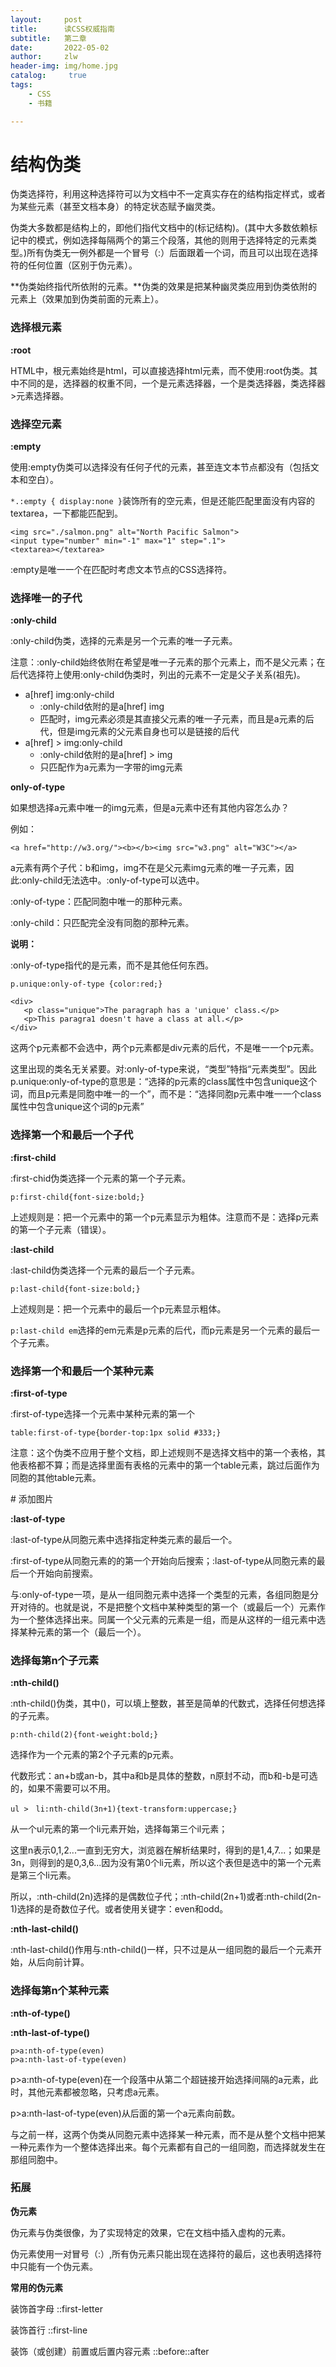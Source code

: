 ```yaml
---
layout:     post
title:      读CSS权威指南
subtitle:   第二章
date:       2022-05-02
author:     zlw
header-img: img/home.jpg
catalog: 	 true
tags:
    - CSS
    - 书籍

---
```


# 结构伪类

伪类选择符，利用这种选择符可以为文档中不一定真实存在的结构指定样式，或者为某些元素（甚至文档本身）的特定状态赋予幽灵类。



伪类大多数都是结构上的，即他们指代文档中的(标记结构)。(其中大多数依赖标记中的模式，例如选择每隔两个的第三个段落，其他的则用于选择特定的元素类型。)所有伪类无一例外都是一个冒号（:）后面跟着一个词，而且可以出现在选择符的任何位置（区别于伪元素）。

**伪类始终指代所依附的元素。**伪类的效果是把某种幽灵类应用到伪类依附的元素上（效果加到伪类前面的元素上）。

### 选择根元素

**:root**

HTML中，根元素始终是html，可以直接选择html元素，而不使用:root伪类。其中不同的是，选择器的权重不同，一个是元素选择器，一个是类选择器，类选择器>元素选择器。

### 选择空元素

**:empty**

使用:empty伪类可以选择没有任何子代的元素，甚至连文本节点都没有（包括文本和空白）。

`*.:empty { display:none }`装饰所有的空元素，但是还能匹配里面没有内容的textarea，一下都能匹配到。

```
<img src="./salmon.png" alt="North Pacific Salmon">
<input type="number" min="-1" max="1" step=".1">
<textarea></textarea>
```

:empty是唯一一个在匹配时考虑文本节点的CSS选择符。

### 选择唯一的子代

**:only-child**

:only-child伪类，选择的元素是另一个元素的唯一子元素。

注意：:only-child始终依附在希望是唯一子元素的那个元素上，而不是父元素；在后代选择符上使用:only-child伪类时，列出的元素不一定是父子关系(祖先)。

- a[href] img:only-child
  - :only-child依附的是a[href] img
  - 匹配时，img元素必须是其直接父元素的唯一子元素，而且是a元素的后代，但是img元素的父元素自身也可以是链接的后代
- a[href] > img:only-child
  - :only-child依附的是a[href] > img
  - 只匹配作为a元素为一字带的img元素

**only-of-type**

如果想选择a元素中唯一的img元素，但是a元素中还有其他内容怎么办？

例如：

```
<a href="http://w3.org/"><b></b><img src="w3.png" alt="W3C"></a>
```

a元素有两个子代：b和img，img不在是父元素img元素的唯一子元素，因此:only-child无法选中。:only-of-type可以选中。

:only-of-type：匹配同胞中唯一的那种元素。

:only-child：只匹配完全没有同胞的那种元素。

**说明：**

:only-of-type指代的是元素，而不是其他任何东西。

```
p.unique:only-of-type {color:red;}

<div>
   <p class="unique">The paragraph has a 'unique' class.</p>
   <p>This paragra1 doesn't have a class at all.</p>
</div>
```

这两个p元素都不会选中，两个p元素都是div元素的后代，不是唯一一个p元素。

这里出现的类名无关紧要。对:only-of-type来说，“类型”特指“元素类型”。因此p.unique:only-of-type的意思是：“选择的p元素的class属性中包含unique这个词，而且p元素是同胞中唯一的一个”，而不是：“选择同胞p元素中唯一一个class属性中包含unique这个词的p元素”

### 选择第一个和最后一个子代

**:first-child**

:first-chid伪类选择一个元素的第一个子元素。

```
p:first-child{font-size:bold;}
```

上述规则是：把一个元素中的第一个p元素显示为粗体。注意而不是：选择p元素的第一个子元素（错误）。

**:last-child**

:last-child伪类选择一个元素的最后一个子元素。

```
p:last-child{font-size:bold;}
```

上述规则是：把一个元素中的最后一个p元素显示粗体。

`p:last-child em`选择的em元素是p元素的后代，而p元素是另一个元素的最后一个子元素。

### 选择第一个和最后一个某种元素

**:first-of-type**

:first-of-type选择一个元素中某种元素的第一个

```
table:first-of-type{border-top:1px solid #333;}
```

注意：这个伪类不应用于整个文档，即上述规则不是选择文档中的第一个表格，其他表格都不算；而是选择里面有表格的元素中的第一个table元素，跳过后面作为同胞的其他table元素。



\# 添加图片



**:last-of-type**

:last-of-type从同胞元素中选择指定种类元素的最后一个。

:first-of-type从同胞元素的的第一个开始向后搜索；:last-of-type从同胞元素的最后一个开始向前搜索。

与:only-of-type一项，是从一组同胞元素中选择一个类型的元素，各组同胞是分开对待的。也就是说，不是把整个文档中某种类型的第一个（或最后一个）元素作为一个整体选择出来。同属一个父元素的元素是一组，而是从这样的一组元素中选择某种元素的第一个（最后一个）。

### 选择每第n个子元素

**:nth-child()**

:nth-child()伪类，其中()，可以填上整数，甚至是简单的代数式，选择任何想选择的子元素。

````
p:nth-child(2){font-weight:bold;}
````

选择作为一个元素的第2个子元素的p元素。

代数形式：an+b或an-b，其中a和b是具体的整数，n原封不动，而b和-b是可选的，如果不需要可以不用。

```
ul >　li:nth-child(3n+1){text-transform:uppercase;}
```

从一个ul元素的第一个li元素开始，选择每第三个il元素；

这里n表示0,1,2...一直到无穷大，浏览器在解析结果时，得到的是1,4,7...；如果是3n，则得到的是0,3,6...因为没有第0个li元素，所以这个表但是选中的第一个元素是第三个li元素。

所以，:nth-child(2n)选择的是偶数位子代；:nth-child(2n+1)或者:nth-child(2n-1)选择的是奇数位子代。或者使用关键字：even和odd。

**:nth-last-child()**

:nth-last-child()作用与:nth-child()一样，只不过是从一组同胞的最后一个元素开始，从后向前计算。

### 选择每第n个某种元素

**:nth-of-type()**

**:nth-last-of-type()**

```
p>a:nth-of-type(even)
p>a:nth-last-of-type(even)
```

p>a:nth-of-type(even)在一个段落中从第二个超链接开始选择间隔的a元素，此时，其他元素都被忽略，只考虑a元素。

p>a:nth-last-of-type(even)从后面的第一个a元素向前数。

与之前一样，这两个伪类从同胞元素中选择某一种元素，而不是从整个文档中把某一种元素作为一个整体选择出来。每个元素都有自己的一组同胞，而选择就发生在那组同胞中。



### 拓展	

**伪元素**

伪元素与伪类很像，为了实现特定的效果，它在文档中插入虚构的元素。

伪元素使用一对冒号（:）,所有伪元素只能出现在选择符的最后，这也表明选择符中只能有一个伪元素。

**常用的伪元素**

装饰首字母	::first-letter

装饰首行	::first-line

装饰（或创建）前置或后置内容元素	::before\::after